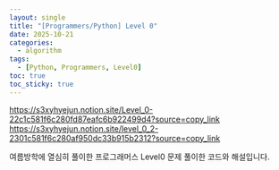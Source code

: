 ```yaml
---
layout: single
title: "[Programmers/Python] Level 0"
date: 2025-10-21
categories:
  - algorithm
tags:
  - [Python, Programmers, Level0]
toc: true
toc_sticky: true
---
```


https://s3xyhyejun.notion.site/Level_0-22c1c581f6c280fd87eafc6b922499d4?source=copy_link
https://s3xyhyejun.notion.site/level_0_2-2301c581f6c280af950dc33b915b2312?source=copy_link

여름방학에 열심히 풀이한 프로그래머스 Level0 문제 풀이한 코드와 해설입니다.